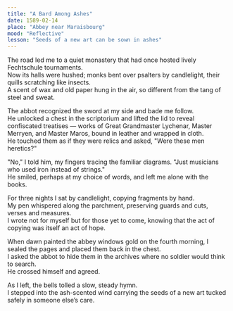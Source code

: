 ```yaml
---
title: "A Bard Among Ashes"
date: 1589-02-14
place: "Abbey near Maraisbourg"
mood: "Reflective"
lesson: "Seeds of a new art can be sown in ashes"
---
```


The road led me to a quiet monastery that had once hosted lively Fechtschule tournaments.  
Now its halls were hushed; monks bent over psalters by candlelight, their quills scratching like insects.  
A scent of wax and old paper hung in the air, so different from the tang of steel and sweat.  

The abbot recognized the sword at my side and bade me follow.  
He unlocked a chest in the scriptorium and lifted the lid to reveal confiscated treatises — works of Great Grandmaster Lychenar, Master Merryen, and Master Maros, bound in leather and wrapped in cloth.  
He touched them as if they were relics and asked, "Were these men heretics?"  

"No," I told him, my fingers tracing the familiar diagrams. "Just musicians who used iron instead of strings."  
He smiled, perhaps at my choice of words, and left me alone with the books.  

For three nights I sat by candlelight, copying fragments by hand.  
My pen whispered along the parchment, preserving guards and cuts, verses and measures.  
I wrote not for myself but for those yet to come, knowing that the act of copying was itself an act of hope.  

When dawn painted the abbey windows gold on the fourth morning, I sealed the pages and placed them back in the chest.  
I asked the abbot to hide them in the archives where no soldier would think to search.  
He crossed himself and agreed.  

As I left, the bells tolled a slow, steady hymn.  
I stepped into the ash-scented wind carrying the seeds of a new art tucked safely in someone else’s care.

